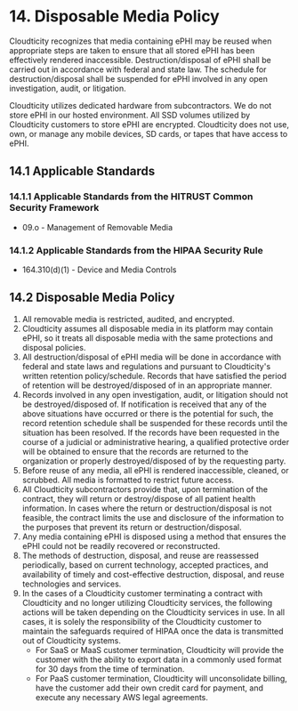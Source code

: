 # 14. Disposable Media Policy

Cloudticity recognizes that media containing ePHI may be reused when appropriate steps are taken to ensure that all stored ePHI has been effectively rendered inaccessible. Destruction/disposal of ePHI shall be carried out in accordance with federal and state law. The schedule for destruction/disposal shall be suspended for ePHI involved in any open investigation, audit, or litigation.

Cloudticity utilizes dedicated hardware from subcontractors. We do not store ePHI in our hosted environment. All SSD volumes utilized by Cloudticity customers to store ePHI are encrypted. Cloudticity does not use, own, or manage any mobile devices, SD cards, or tapes that have access to ePHI.

## 14.1 Applicable Standards

### 14.1.1 Applicable Standards from the HITRUST Common Security Framework

* 09.o - Management of Removable Media

### 14.1.2 Applicable Standards from the HIPAA Security Rule

* 164.310(d)(1) - Device and Media Controls

## 14.2 Disposable Media Policy

1. All removable media is restricted, audited, and encrypted.
2. Cloudticity assumes all disposable media in its platform may contain ePHI, so it treats all disposable media with the same protections and disposal policies.
3. All destruction/disposal of ePHI media will be done in accordance with federal and state laws and regulations and pursuant to Cloudticity's written retention policy/schedule. Records that have satisfied the period of retention will be destroyed/disposed of in an appropriate manner.
4. Records involved in any open investigation, audit, or litigation should not be destroyed/disposed of. If notification is received that any of the above situations have occurred or there is the potential for such, the record retention schedule shall be suspended for these records until the situation has been resolved. If the records have been requested in the course of a judicial or administrative hearing, a qualified protective order will be obtained to ensure that the records are returned to the organization or properly destroyed/disposed of by the requesting party.
5. Before reuse of any media, all ePHI is rendered inaccessible, cleaned, or scrubbed. All media is formatted to restrict future access.
6. All Cloudticity subcontractors provide that, upon termination of the contract, they will return or destroy/dispose of all patient health information. In cases where the return or destruction/disposal is not feasible, the contract limits the use and disclosure of the information to the purposes that prevent its return or destruction/disposal.
7. Any media containing ePHI is disposed using a method that ensures the ePHI could not be readily recovered or reconstructed.
8. The methods of destruction, disposal, and reuse are reassessed periodically, based on current technology, accepted practices, and availability of timely and cost-effective destruction, disposal, and reuse technologies and services.
9. In the cases of a Cloudticity customer terminating a contract with Cloudticity and no longer utilizing Cloudticity services, the following actions will be taken depending on the Cloudticity services in use. In all cases, it is solely the responsibility of the Cloudticity customer to maintain the safeguards required of HIPAA once the data is transmitted out of Cloudticity systems.
   * For SaaS or MaaS customer termination, Cloudticity will provide the customer with the ability to export data in a commonly used format for 30 days from the time of termination.
   * For PaaS customer termination, Cloudticity will unconsolidate billing, have the customer add their own credit card for payment, and execute any necessary AWS legal agreements.
